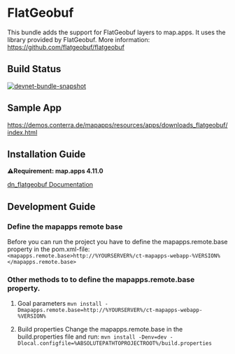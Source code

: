 # FlatGeobuf
This bundle adds the support for FlatGeobuf layers to map.apps. It uses the library provided by FlatGeobuf.
More information: https://github.com/flatgeobuf/flatgeobuf

## Build Status
[![devnet-bundle-snapshot](https://github.com/conterra/mapapps-flatgeobuf/actions/workflows/devnet-bundle-snapshot.yml/badge.svg)](https://github.com/conterra/mapapps-flatgeobuf/actions/workflows/devnet-bundle-snapshot.yml)

## Sample App
https://demos.conterra.de/mapapps/resources/apps/downloads_flatgeobuf/index.html

## Installation Guide
⚠️**Requirement: map.apps 4.11.0**

[dn_flatgeobuf Documentation](https://github.com/conterra/mapapps-flategobuf/tree/master/src/main/js/bundles/dn_flatgeobuf)

## Development Guide
### Define the mapapps remote base
Before you can run the project you have to define the mapapps.remote.base property in the pom.xml-file:
`<mapapps.remote.base>http://%YOURSERVER%/ct-mapapps-webapp-%VERSION%</mapapps.remote.base>`

### Other methods to to define the mapapps.remote.base property.
1. Goal parameters
   `mvn install -Dmapapps.remote.base=http://%YOURSERVER%/ct-mapapps-webapp-%VERSION%`

2. Build properties
   Change the mapapps.remote.base in the build.properties file and run:
   `mvn install -Denv=dev -Dlocal.configfile=%ABSOLUTEPATHTOPROJECTROOT%/build.properties`
